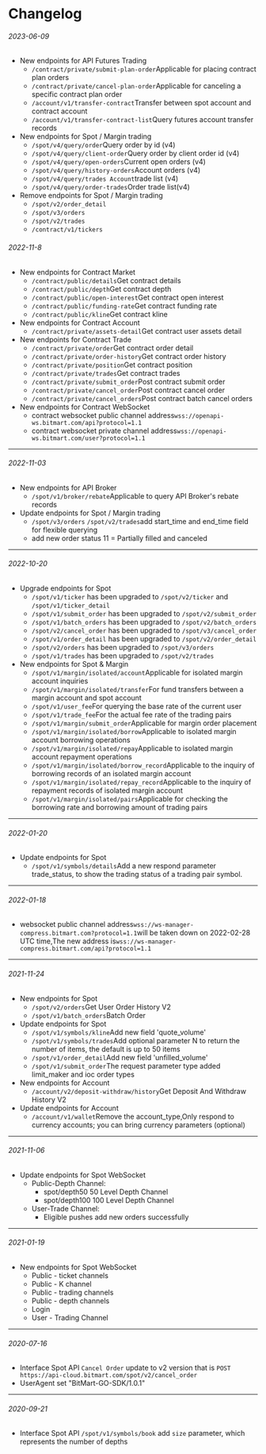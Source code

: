 Changelog
=========================

###### 2023-06-09
- New endpoints for API Futures Trading
    - <code>/contract/private/submit-plan-order</code>Applicable for placing contract plan orders
    - <code>/contract/private/cancel-plan-order</code>Applicable for canceling a specific contract plan order
    - <code>/account/v1/transfer-contract</code>Transfer between spot account and contract account
    - <code>/account/v1/transfer-contract-list</code>Query futures account transfer records
- New endpoints for Spot / Margin trading
    - <code>/spot/v4/query/order</code>Query order by id (v4)
    - <code>/spot/v4/query/client-order</code>Query order by client order id (v4)
    - <code>/spot/v4/query/open-orders</code>Current open orders (v4)
    - <code>/spot/v4/query/history-orders</code>Account orders (v4)
    - <code>/spot/v4/query/trades Account</code>trade list (v4)
    - <code>/spot/v4/query/order-trades</code>Order trade list(v4)
- Remove endpoints for Spot / Margin trading
  - <code>/spot/v2/order_detail</code>
  - <code>/spot/v3/orders</code>
  - <code>/spot/v2/trades</code>
  - <code>/contract/v1/tickers</code>

###### 2022-11-8
- New endpoints for Contract Market
    - <code>/contract/public/details</code>Get contract details
    - <code>/contract/public/depth</code>Get contract depth
    - <code>/contract/public/open-interest</code>Get contract open interest
    - <code>/contract/public/funding-rate</code>Get contract funding rate
    - <code>/contract/public/kline</code>Get contract kline
- New endpoints for Contract Account
    - <code>/contract/private/assets-detail</code>Get contract user assets detail
- New endpoints for Contract Trade
    - <code>/contract/private/order</code>Get contract order detail
    - <code>/contract/private/order-history</code>Get contract order history
    - <code>/contract/private/position</code>Get contract position
    - <code>/contract/private/trades</code>Get contract trades
    - <code>/contract/private/submit_order</code>Post contract submit order
    - <code>/contract/private/cancel_order</code>Post contract cancel order
    - <code>/contract/private/cancel_orders</code>Post contract batch cancel orders
- New endpoints for Contract WebSocket
    - contract websocket public channel address<code>wss://openapi-ws.bitmart.com/api?protocol=1.1</code>
    - contract websocket private channel address<code>wss://openapi-ws.bitmart.com/user?protocol=1.1</code>

---


###### 2022-11-03
- New endpoints for API Broker
    - <code>/spot/v1/broker/rebate</code>Applicable to query API Broker's rebate records
- Update endpoints for Spot / Margin trading
    - <code>/spot/v3/orders</code> <code>/spot/v2/trades</code>add start_time and end_time field for flexible querying
    - add new order status 11 = Partially filled and canceled

---

###### 2022-10-20
- Upgrade endpoints for Spot
    - <code>/spot/v1/ticker</code> has been upgraded to <code>/spot/v2/ticker</code> and <code>/spot/v1/ticker_detail</code>
    - <code>/spot/v1/submit_order</code> has been upgraded to <code>/spot/v2/submit_order</code>
    - <code>/spot/v1/batch_orders</code> has been upgraded to <code>/spot/v2/batch_orders</code>
    - <code>/spot/v2/cancel_order</code> has been upgraded to <code>/spot/v3/cancel_order</code>
    - <code>/spot/v1/order_detail</code> has been upgraded to <code>/spot/v2/order_detail</code>
    - <code>/spot/v2/orders</code> has been upgraded to <code>/spot/v3/orders</code>
    - <code>/spot/v1/trades</code> has been upgraded to <code>/spot/v2/trades</code>
- New endpoints for Spot & Margin
    - <code>/spot/v1/margin/isolated/account</code>Applicable for isolated margin account inquiries
    - <code>/spot/v1/margin/isolated/transfer</code>For fund transfers between a margin account and spot account
    - <code>/spot/v1/user_fee</code>For querying the base rate of the current user
    - <code>/spot/v1/trade_fee</code>For the actual fee rate of the trading pairs
    - <code>/spot/v1/margin/submit_order</code>Applicable for margin order placement
    - <code>/spot/v1/margin/isolated/borrow</code>Applicable to isolated margin account borrowing operations
    - <code>/spot/v1/margin/isolated/repay</code>Applicable to isolated margin account repayment operations
    - <code>/spot/v1/margin/isolated/borrow_record</code>Applicable to the inquiry of borrowing records of an isolated margin account
    - <code>/spot/v1/margin/isolated/repay_record</code>Applicable to the inquiry of repayment records of isolated margin account
    - <code>/spot/v1/margin/isolated/pairs</code>Applicable for checking the borrowing rate and borrowing amount of trading pairs

---

###### 2022-01-20
- Update endpoints for Spot
    - <code>/spot/v1/symbols/details</code>Add a new respond parameter trade_status, to show the trading status of a trading pair symbol.

---

###### 2022-01-18
- websocket public channel address<code>wss://ws-manager-compress.bitmart.com?protocol=1.1</code>will be taken down on 2022-02-28 UTC time,The new address is<code>wss://ws-manager-compress.bitmart.com/api?protocol=1.1</code>

---

###### 2021-11-24
- New endpoints for Spot
    - <code>/spot/v2/orders</code>Get User Order History V2
    - <code>/spot/v1/batch_orders</code>Batch Order
- Update endpoints for Spot
    - <code>/spot/v1/symbols/kline</code>Add new field 'quote_volume'
    - <code>/spot/v1/symbols/trades</code>Add optional parameter N to return the number of items, the default is up to 50 items
    - <code>/spot/v1/order_detail</code>Add new field 'unfilled_volume'
    - <code>/spot/v1/submit_order</code>The request parameter type added limit_maker and ioc order types
- New endpoints for Account
    - <code>/account/v2/deposit-withdraw/history</code>Get Deposit And Withdraw  History V2
- Update endpoints for Account
    - <code>/account/v1/wallet</code>Remove the account_type,Only respond to currency accounts; you can bring currency parameters (optional)

---

###### 2021-11-06
- Update endpoints for Spot WebSocket
    - Public-Depth Channel:
        - spot/depth50     50 Level Depth Channel
        - spot/depth100    100 Level Depth Channel
    - User-Trade Channel:
        - Eligible pushes add new orders successfully

---

###### 2021-01-19
- New endpoints for Spot WebSocket
    - Public - ticket channels
    - Public - K channel
    - Public - trading channels
    - Public - depth channels
    - Login
    - User - Trading Channel

---

###### 2020-07-16
- Interface Spot API `Cancel Order` update to v2 version that is `POST https://api-cloud.bitmart.com/spot/v2/cancel_order`
- UserAgent set "BitMart-GO-SDK/1.0.1"

---

###### 2020-09-21
- Interface Spot API `/spot/v1/symbols/book` add `size` parameter, which represents the number of depths
